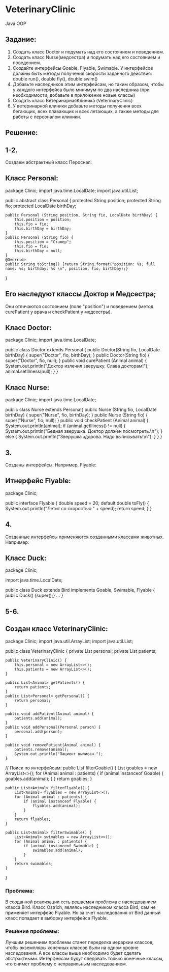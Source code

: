 # VeterinaryClinic
Java OOP


## Задание:
1. Создать класс Doctor и подумать над его состоянием и поведением.
2. Создать класс Nurse(медсестра) и подумать над его состоянием и поведением.
3. Создайте интерфейсы Goable, Flyable, Swimable. У интерфейсов должны быть методы получения скорости заданного действия: double run(), double fly(), double swim()
4. Добавьте наследников этим интерфейсам, но таким образом, чтобы у каждого интерфейса было минимум по два наследника (при необходимости, добавьте в приложение новые классы)
5. Создать класс ВетеринарнаяКлиника (VeterinaryClinic)
6. У ветеринарной клиники добавьте методы получения всех бегающих, всех плавающих и всех летающих, а также методы для работы с персоналом клиники.

## Решение:
## 1-2.
Создаем абстрактный класс Пероснал:

## Класс Personal:
package Clinic;
import java.time.LocalDate;
import java.util.List;

public abstract class Personal {
    protected String position;
    protected String fio;
    protected LocalDate birthDay;

    public Personal (String position, String fio, LocalDate birthDay) {
        this.position = position;
        this.fio = fio;
        this.birthDay = birthDay;
    }
    public Personal (String fio) {
        this.position = "Стажер";
        this.fio = fio;
        this.birthDay = null;
    }
    @Override
    public String toString() {return String.format("position: %s; full name: %s; birthday: %s \n", position, fio, birthDay);}
}

## Его наследуют классы Доктор и Медсестра;
Они отличаются состоянием (поле "position") и поведением (метод curePatient у врача и checkPatient у медсестры).

## Класс Doctor:
package Clinic;
import java.time.LocalDate;

public class Doctor extends Personal {
    public Doctor(String fio, LocalDate birthDay) {
        super("Doctor", fio, birthDay);
    }
    public Doctor(String fio) {
        super("Doctor", fio, null);
    }
    public void curePatient (Animal animal) {
        System.out.println("Доктор излечил зверушку. Слава докторам!");
        animal.setIllness(null);
    }
}

## Класс Nurse:
package Clinic;
import java.time.LocalDate;

public class Nurse extends Personal{
    public Nurse (String fio, LocalDate birthDay) {
        super("Nurse", fio, birthDay);
    }
    public Nurse (String fio) {
        super("Nurse", fio, null);
    }
    public void checkPatient (Animal animal) {
        System.out.println(animal);
        if (animal.getIllness() != null) {
            System.out.println("Бедная зверушка. Доктор должен посмотреть.\n");
        } else {
          System.out.println("Зверушка здорова. Надо выписывать!\n");
        }
    }
}

## 3.
Созданы интерфейсы. Например, Flyable:

## Итнерфейс Flyable:
package Clinic;

public interface Flyable {
double speed = 20;
    default double toFly() {
        System.out.println("Летит со скоростью " + speed);
        return speed;
    }
}

## 4.
Созданные интерфейсы применяются созданными классами животных.
Например:

## Класс Duck:
package Clinic;

import java.time.LocalDate;

public class Duck extends Bird implements Goable, Swimable, Flyable {
    public Duck() {super();}
...
}

## 5-6.
##  Создан класс VeterinaryClinic:
package Clinic;
import java.util.ArrayList;
import java.util.List;

public class VeterinaryClinic {
    private List<Personal> personal;
    private List<Animal> patients;

    public VeterinaryClinic() {
        this.personal = new ArrayList<>();
        this.patients = new ArrayList<>();
    }

    public List<Animal> getPatients() {
        return patients;
    }
    public List<Personal> getPersonal() {
        return personal;
    }

    public void addPatient(Animal animal) {
        patients.add(animal);
    }
    public void addPersonal(Personal person) {
        personal.add(person);
    }

    public void removePatient(Animal animal) {
        patients.remove(animal);
        System.out.println("Пациент выписан.");
    }

// Поиск по интерфейсам:
    public List<Animal> filterGoable() {
        List<Animal> goables = new ArrayList<>();
        for (Animal animal : patients) {
            if (animal instanceof Goable) {
                goables.add(animal);
            }
        }
        return goables;
    }

    public List<Animal> filterFlyable() {
        List<Animal> flyables = new ArrayList<>();
        for (Animal animal : patients) {
            if (animal instanceof Flyable) {
                flyables.add(animal);
            }
        }
        return flyables;
    }
    
    public List<Animal> filterSwimable() {
        List<Animal> swimables = new ArrayList<>();
        for (Animal animal : patients) {
            if (animal instanceof Swimable) {
                swimables.add(animal);
            }
        }
        return swimables;
    }
}

### Проблема:
В созданной реализации есть решаемая проблема с наследованием класса Bird. Класс Ostrich, являясь наследником класса Bird, сам не применяет интерфейс Flyable.
Но за счет наследования от Bird данный класс попадает в выборку интерфейса Flyable.
### Решение проблемы:
Лучшим решением проблемы станет переделка иерархии классов, чтобы экземпляры конечных классов были на одном уровне наследования. А все классы выше необходимо будет сделать абстрактными. Интерфейсам будут следовать только конечные классы, что снимет проблему с неправильным наследованием.
